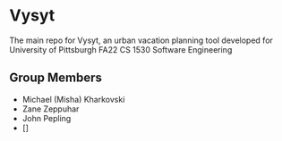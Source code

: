 # Vysyt
The main repo for Vysyt, an urban vacation planning tool developed for University of Pittsburgh FA22 CS 1530 Software Engineering
## Group Members
- Michael (Misha) Kharkovski
- Zane Zeppuhar
- John Pepling
- []
